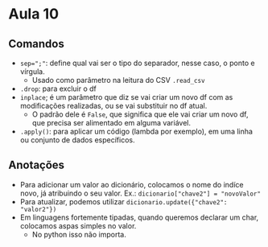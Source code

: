# Aula 10

## Comandos
* `sep=";"`: define qual vai ser o tipo do separador, nesse caso, o ponto e vírgula.
  * Usado como parâmetro na leitura do CSV `.read_csv`
* `.drop`: para excluir o df
* `inplace`; é um parâmetro que diz se vai criar um novo df com as modificações realizadas, ou se vai substituir no df atual.
  * O padrão dele é `False`, que significa que ele vai criar um novo df, que precisa ser alimentado em alguma variável.
* `.apply()`: para aplicar um código (lambda por exemplo), em uma linha ou conjunto de dados específicos.

## Anotações
* Para adicionar um valor ao dicionário, colocamos o nome do indíce novo, já atribuindo o seu valor. Ex.: `dicionario["chave2"] = "novoValor"`
* Para atualizar, podemos utilizar `dicionario.update({"chave2": "valor2"})`
* Em linguagens fortemente tipadas, quando queremos declarar um char, colocamos aspas simples no valor.
  * No python isso não importa.
